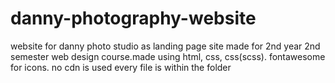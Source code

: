 # danny-photography-website
website for danny photo studio as landing page
site made for 2nd year 2nd semester web design course.made using html, css, css(scss). fontawesome for icons. no cdn is used every file is within the folder 
